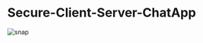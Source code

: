 # Secure-Client-Server-ChatApp

![snap](https://user-images.githubusercontent.com/6593569/50184339-7ac24e00-031d-11e9-9d83-b67a7616babd.PNG)
